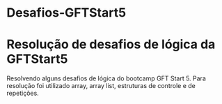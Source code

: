 # Desafios-GFTStart5

# Resolução de desafios de lógica da GFTStart5

Resolvendo alguns desafios de lógica do bootcamp GFT Start 5.
Para resolução foi utilizado array, array list, estruturas de controle e de repetições.
